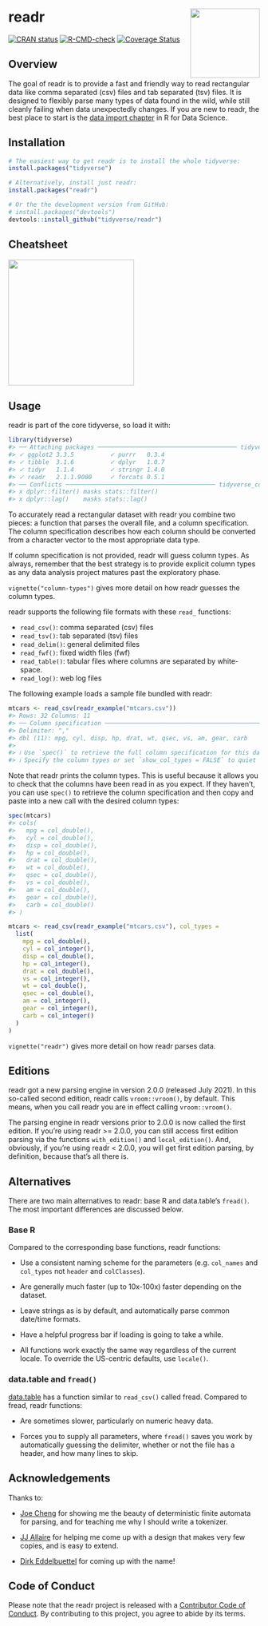 
<!-- README.md is generated from README.Rmd. Please edit that file -->

# readr <a href="https://readr.tidyverse.org"><img src="man/figures/logo.png" align="right" height="139" /></a>

<!-- badges: start -->

[![CRAN
status](https://www.r-pkg.org/badges/version/readr)](https://CRAN.R-project.org/package=readr)
[![R-CMD-check](https://github.com/tidyverse/readr/actions/workflows/R-CMD-check.yaml/badge.svg)](https://github.com/tidyverse/readr/actions/workflows/R-CMD-check.yaml)
[![Coverage
Status](https://codecov.io/gh/tidyverse/readr/coverage.svg?branch=main)](https://app.codecov.io/gh/tidyverse/readr?branch=main)
<!-- badges: end -->

## Overview

The goal of readr is to provide a fast and friendly way to read
rectangular data like comma separated (csv) files and tab separated
(tsv) files. It is designed to flexibly parse many types of data found
in the wild, while still cleanly failing when data unexpectedly changes.
If you are new to readr, the best place to start is the [data import
chapter](https://r4ds.had.co.nz/data-import.html) in R for Data Science.

## Installation

<div class=".pkgdown-release">

``` r
# The easiest way to get readr is to install the whole tidyverse:
install.packages("tidyverse")

# Alternatively, install just readr:
install.packages("readr")
```

</div>

<div class=".pkgdown-devel">

``` r
# Or the the development version from GitHub:
# install.packages("devtools")
devtools::install_github("tidyverse/readr")
```

</div>

## Cheatsheet

<a href="https://raw.githubusercontent.com/rstudio/cheatsheets/main/data-import.pdf"><img src="https://github.com/rstudio/cheatsheets/raw/main/pngs/thumbnails/data-import-cheatsheet-thumbs.png" height="252"/></a>

## Usage

readr is part of the core tidyverse, so load it with:

``` r
library(tidyverse)
#> ── Attaching packages ─────────────────────────────────────── tidyverse 1.3.1 ──
#> ✓ ggplot2 3.3.5          ✓ purrr   0.3.4     
#> ✓ tibble  3.1.6          ✓ dplyr   1.0.7     
#> ✓ tidyr   1.1.4          ✓ stringr 1.4.0     
#> ✓ readr   2.1.1.9000     ✓ forcats 0.5.1
#> ── Conflicts ────────────────────────────────────────── tidyverse_conflicts() ──
#> x dplyr::filter() masks stats::filter()
#> x dplyr::lag()    masks stats::lag()
```

To accurately read a rectangular dataset with readr you combine two
pieces: a function that parses the overall file, and a column
specification. The column specification describes how each column should
be converted from a character vector to the most appropriate data type.

If column specification is not provided, readr will guess column types.
As always, remember that the best strategy is to provide explicit column
types as any data analysis project matures past the exploratory phase.

`vignette("column-types")` gives more detail on how readr guesses the
column types.

readr supports the following file formats with these `read_` functions:

-   `read_csv()`: comma separated (csv) files
-   `read_tsv()`: tab separated (tsv) files
-   `read_delim()`: general delimited files
-   `read_fwf()`: fixed width files (fwf)
-   `read_table()`: tabular files where columns are separated by
    white-space.
-   `read_log()`: web log files

The following example loads a sample file bundled with readr:

``` r
mtcars <- read_csv(readr_example("mtcars.csv"))
#> Rows: 32 Columns: 11
#> ── Column specification ────────────────────────────────────────────────────────
#> Delimiter: ","
#> dbl (11): mpg, cyl, disp, hp, drat, wt, qsec, vs, am, gear, carb
#> 
#> ℹ Use `spec()` to retrieve the full column specification for this data.
#> ℹ Specify the column types or set `show_col_types = FALSE` to quiet this message.
```

Note that readr prints the column types. This is useful because it
allows you to check that the columns have been read in as you expect. If
they haven’t, you can use `spec()` to retrieve the column specification
and then copy and paste into a new call with the desired column types:

``` r
spec(mtcars)
#> cols(
#>   mpg = col_double(),
#>   cyl = col_double(),
#>   disp = col_double(),
#>   hp = col_double(),
#>   drat = col_double(),
#>   wt = col_double(),
#>   qsec = col_double(),
#>   vs = col_double(),
#>   am = col_double(),
#>   gear = col_double(),
#>   carb = col_double()
#> )

mtcars <- read_csv(readr_example("mtcars.csv"), col_types = 
  list(
    mpg = col_double(),
    cyl = col_integer(),
    disp = col_double(),
    hp = col_integer(),
    drat = col_double(),
    vs = col_integer(),
    wt = col_double(),
    qsec = col_double(),
    am = col_integer(),
    gear = col_integer(),
    carb = col_integer()
  )
)
```

`vignette("readr")` gives more detail on how readr parses data.

## Editions

readr got a new parsing engine in version 2.0.0 (released July 2021). In
this so-called second edition, readr calls `vroom::vroom()`, by default.
This means, when you call readr you are in effect calling
`vroom::vroom()`.

The parsing engine in readr versions prior to 2.0.0 is now called the
first edition. If you’re using readr \>= 2.0.0, you can still access
first edition parsing via the functions `with_edition()` and
`local_edition()`. And, obviously, if you’re using readr \< 2.0.0, you
will get first edition parsing, by definition, because that’s all there
is.

## Alternatives

There are two main alternatives to readr: base R and data.table’s
`fread()`. The most important differences are discussed below.

### Base R

Compared to the corresponding base functions, readr functions:

-   Use a consistent naming scheme for the parameters (e.g. `col_names`
    and `col_types` not `header` and `colClasses`).

-   Are generally much faster (up to 10x-100x) faster depending on the
    dataset.

-   Leave strings as is by default, and automatically parse common
    date/time formats.

-   Have a helpful progress bar if loading is going to take a while.

-   All functions work exactly the same way regardless of the current
    locale. To override the US-centric defaults, use `locale()`.

### data.table and `fread()`

[data.table](https://github.com/Rdatatable/data.table) has a function
similar to `read_csv()` called fread. Compared to fread, readr
functions:

-   Are sometimes slower, particularly on numeric heavy data.

-   Forces you to supply all parameters, where `fread()` saves you work
    by automatically guessing the delimiter, whether or not the file has
    a header, and how many lines to skip.

## Acknowledgements

Thanks to:

-   [Joe Cheng](https://github.com/jcheng5) for showing me the beauty of
    deterministic finite automata for parsing, and for teaching me why I
    should write a tokenizer.

-   [JJ Allaire](https://github.com/jjallaire) for helping me come up
    with a design that makes very few copies, and is easy to extend.

-   [Dirk Eddelbuettel](http://dirk.eddelbuettel.com) for coming up with
    the name!

## Code of Conduct

Please note that the readr project is released with a [Contributor Code
of Conduct](https://readr.tidyverse.org/CONDUCT.html). By contributing
to this project, you agree to abide by its terms.
